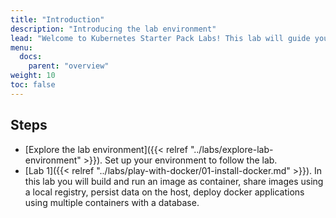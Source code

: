 ```yaml
---
title: "Introduction"
description: "Introducing the lab environment"
lead: "Welcome to Kubernetes Starter Pack Labs! This lab will guide you through setting up a docker host and playing with docker commands, and then transforming it to a Kubernetes node and exploring the Kubernetes platform."
menu:
  docs:
    parent: "overview"
weight: 10
toc: false
---
```


## Steps

* [Explore the lab environment]({{< relref "../labs/explore-lab-environment" >}}). Set up your environment to follow the lab.
* [Lab 1]({{< relref "../labs/play-with-docker/01-install-docker.md" >}}). In this lab you will build and run an image as container, share images using a local registry, persist data on the host, deploy docker applications using multiple containers with a database.
